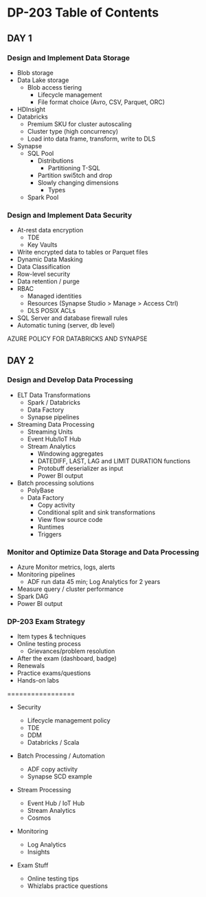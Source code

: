 # DP-203 Table of Contents

## DAY 1

### Design and Implement Data Storage

* Blob storage
* Data Lake storage
  * Blob access tiering
    * Lifecycle management
    * File format choice (Avro, CSV, Parquet, ORC)
* HDInsight
* Databricks
  * Premium SKU for cluster autoscaling
  * Cluster type (high concurrency)
  * Load into data frame, transform, write to DLS
* Synapse
  * SQL Pool
    * Distributions
      * Partitioning T-SQL
    * Partition swi5tch and drop
    * Slowly changing dimensions
      * Types
  * Spark Pool

### Design and Implement Data Security

* At-rest data encryption
  * TDE
  * Key Vaults
* Write encrypted data to tables or Parquet files
* Dynamic Data Masking
* Data Classification
* Row-level security
* Data retention / purge
* RBAC
  * Managed identities
  * Resources (Synapse Studio > Manage > Access Ctrl)
  * DLS POSIX ACLs
* SQL Server and database firewall rules
* Automatic tuning (server, db level)

AZURE POLICY FOR DATABRICKS AND SYNAPSE

## DAY 2

### Design and Develop Data Processing

* ELT Data Transformations
  * Spark / Databricks
  * Data Factory
  * Synapse pipelines
* Streaming Data Processing
  * Streaming Units
  * Event Hub/IoT Hub
  * Stream Analytics
    * Windowing aggregates
    * DATEDIFF, LAST, LAG and LIMIT DURATION functions
    * Protobuff deserializer as input
    * Power BI output
* Batch processing solutions
  * PolyBase
  * Data Factory
    * Copy activity
    * Conditional split and sink transformations
    * View flow source code
    * Runtimes
    * Triggers

### Monitor and Optimize Data Storage and Data Processing

* Azure Monitor metrics, logs, alerts
* Monitoring pipelines
  * ADF run data 45 min; Log Analytics for 2 years
* Measure query / cluster performance
* Spark DAG
* Power BI output

### DP-203 Exam Strategy

* Item types & techniques
* Online testing process
  * Grievances/problem resolution
* After the exam (dashboard, badge)
* Renewals
* Practice exams/questions
* Hands-on labs





=================

* Security
  * Lifecycle management policy
  * TDE
  * DDM
  * Databricks / Scala

* Batch Processing / Automation
  * ADF copy activity
  * Synapse SCD example

* Stream Processing
  * Event Hub / IoT Hub
  * Stream Analytics
  * Cosmos

* Monitoring
  * Log Analytics
  * Insights

* Exam Stuff
  * Online testing tips
  * Whizlabs practice questions